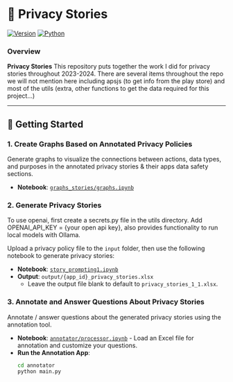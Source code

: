 # 📜 Privacy Stories
[![Version](https://img.shields.io/badge/version-0.2.7-blue.svg)](https://github.com/your_repo)
[![Python](https://img.shields.io/badge/python-green.svg)](https://www.python.org/)

### Overview

**Privacy Stories** This repository puts together the work I did for privacy stories throughout 2023-2024. There are several items throughout the repo we will not mention here including apsjs (to get info from the play store) and most of the utils (extra, other functions to get the data required for this project...) 

---

## 🔮 Getting Started

### 1. Create Graphs Based on Annotated Privacy Policies

Generate graphs to visualize the connections between actions, data types, and purposes in the annotated privacy stories & their apps data safety sections.

- **Notebook**: [`graphs_stories/graphs.ipynb`](graphs_stories/graphs.ipynb)

### 2. Generate Privacy Stories

To use openai, first create a secrets.py file in the utils directory. Add OPENAI_API_KEY = {your open api key}, 
also provides functionality to run local models with Ollama. 

Upload a privacy policy file to the `input` folder, then use the following notebook to generate privacy stories:

- **Notebook**: [`story_prompting1.ipynb`](story_prompting1.ipynb)
- **Output**: `output/{app_id}_privacy_stories.xlsx` 
  - Leave the output file blank to default to `privacy_stories_1_1.xlsx`.

### 3. Annotate and Answer Questions About Privacy Stories

Annotate / answer questions about the generated privacy stories using the annotation tool.

- **Notebook**: [`annotator/processor.ipynb`](annotator/processor.ipynb) - Load an Excel file for annotation and customize your questions.
- **Run the Annotation App**:
  ```bash
  cd annotator
  python main.py
